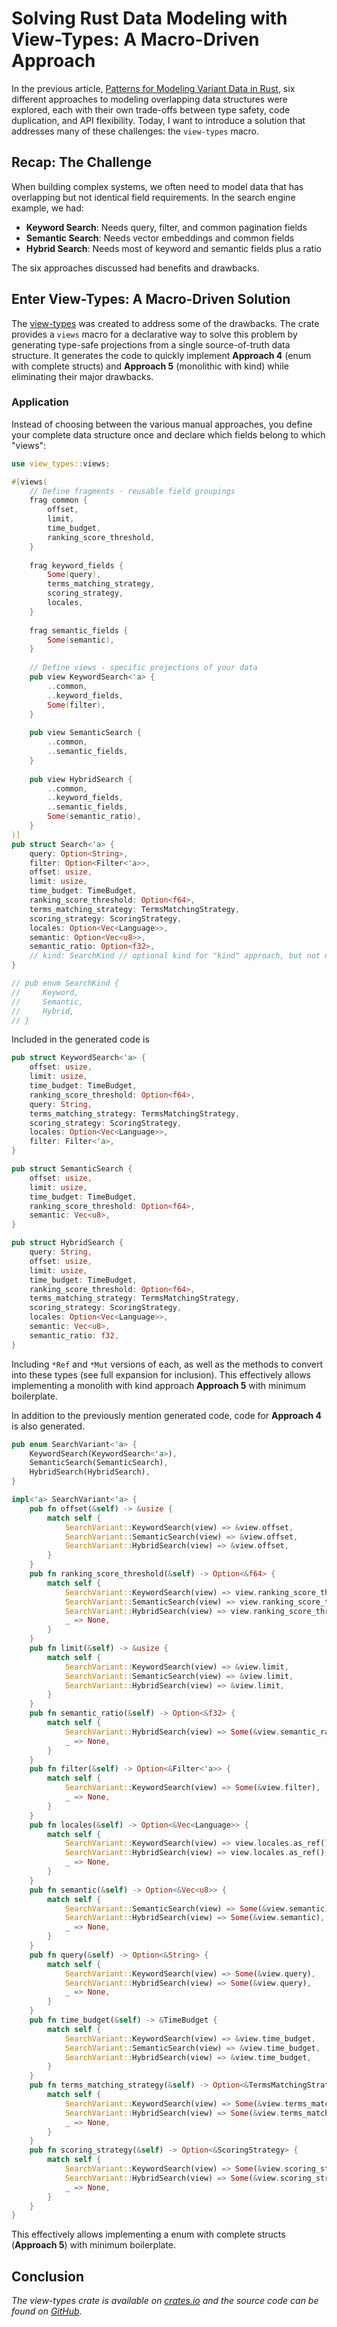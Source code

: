 # Solving Rust Data Modeling with View-Types: A Macro-Driven Approach

In the previous article, [Patterns for Modeling Variant Data in Rust](link-to-previous-article), six different approaches to modeling overlapping data structures were explored, each with their own trade-offs between type safety, code duplication, and API flexibility. Today, I want to introduce a solution that addresses many of these challenges: the `view-types` macro.

## Recap: The Challenge

When building complex systems, we often need to model data that has overlapping but not identical field requirements. In the search engine example, we had:

- **Keyword Search**: Needs query, filter, and common pagination fields
- **Semantic Search**: Needs vector embeddings and common fields
- **Hybrid Search**: Needs most of keyword and semantic fields plus a ratio

The six approaches discussed had benefits and drawbacks.

## Enter View-Types: A Macro-Driven Solution

The [view-types](https://github.com/mcmah309/view-types) was created to address some of the drawbacks. The crate provides a `views` macro for a declarative way to solve this problem by generating type-safe projections from a single source-of-truth data structure. It generates the code to quickly implement **Approach 4** (enum with complete structs) and **Approach 5** (monolithic with kind) while eliminating their major drawbacks.

### Application

Instead of choosing between the various manual approaches, you define your complete data structure once and declare which fields belong to which "views":

```rust
use view_types::views;

#[views(
    // Define fragments - reusable field groupings
    frag common {
        offset,
        limit,
        time_budget,
        ranking_score_threshold,
    }
    
    frag keyword_fields {
        Some(query),
        terms_matching_strategy,
        scoring_strategy,
        locales,
    }
    
    frag semantic_fields {
        Some(semantic),
    }
    
    // Define views - specific projections of your data
    pub view KeywordSearch<'a> {
        ..common,
        ..keyword_fields,
        Some(filter),
    }
    
    pub view SemanticSearch {
        ..common,
        ..semantic_fields,
    }
    
    pub view HybridSearch {
        ..common,
        ..keyword_fields,
        ..semantic_fields,
        Some(semantic_ratio),
    }
)]
pub struct Search<'a> {
    query: Option<String>,
    filter: Option<Filter<'a>>,
    offset: usize,
    limit: usize,
    time_budget: TimeBudget,
    ranking_score_threshold: Option<f64>,
    terms_matching_strategy: TermsMatchingStrategy,
    scoring_strategy: ScoringStrategy,
    locales: Option<Vec<Language>>,
    semantic: Option<Vec<u8>>,
    semantic_ratio: Option<f32>,
    // kind: SearchKind // optional kind for "kind" approach, but not needed for macro
}

// pub enum SearchKind {
//     Keyword,
//     Semantic,
//     Hybrid,
// }
```

Included in the generated code is
```rust
pub struct KeywordSearch<'a> {
    offset: usize,
    limit: usize,
    time_budget: TimeBudget,
    ranking_score_threshold: Option<f64>,
    query: String,
    terms_matching_strategy: TermsMatchingStrategy,
    scoring_strategy: ScoringStrategy,
    locales: Option<Vec<Language>>,
    filter: Filter<'a>,
}

pub struct SemanticSearch {
    offset: usize,
    limit: usize,
    time_budget: TimeBudget,
    ranking_score_threshold: Option<f64>,
    semantic: Vec<u8>,
}

pub struct HybridSearch {
    query: String,
    offset: usize,
    limit: usize,
    time_budget: TimeBudget,
    ranking_score_threshold: Option<f64>,
    terms_matching_strategy: TermsMatchingStrategy,
    scoring_strategy: ScoringStrategy,
    locales: Option<Vec<Language>>,
    semantic: Vec<u8>,
    semantic_ratio: f32,
}
```
Including `*Ref` and `*Mut` versions of each, as well as the methods to convert into these types (see full expansion for inclusion). This effectively allows implementing a monolith with kind approach **Approach 5** with minimum boilerplate.

In addition to the previously mention generated code, code for **Approach 4** is also generated.
```rust
pub enum SearchVariant<'a> {
    KeywordSearch(KeywordSearch<'a>),
    SemanticSearch(SemanticSearch),
    HybridSearch(HybridSearch),
}

impl<'a> SearchVariant<'a> {
    pub fn offset(&self) -> &usize {
        match self {
            SearchVariant::KeywordSearch(view) => &view.offset,
            SearchVariant::SemanticSearch(view) => &view.offset,
            SearchVariant::HybridSearch(view) => &view.offset,
        }
    }
    pub fn ranking_score_threshold(&self) -> Option<&f64> {
        match self {
            SearchVariant::KeywordSearch(view) => view.ranking_score_threshold.as_ref(),
            SearchVariant::SemanticSearch(view) => view.ranking_score_threshold.as_ref(),
            SearchVariant::HybridSearch(view) => view.ranking_score_threshold.as_ref(),
            _ => None,
        }
    }
    pub fn limit(&self) -> &usize {
        match self {
            SearchVariant::KeywordSearch(view) => &view.limit,
            SearchVariant::SemanticSearch(view) => &view.limit,
            SearchVariant::HybridSearch(view) => &view.limit,
        }
    }
    pub fn semantic_ratio(&self) -> Option<&f32> {
        match self {
            SearchVariant::HybridSearch(view) => Some(&view.semantic_ratio),
            _ => None,
        }
    }
    pub fn filter(&self) -> Option<&Filter<'a>> {
        match self {
            SearchVariant::KeywordSearch(view) => Some(&view.filter),
            _ => None,
        }
    }
    pub fn locales(&self) -> Option<&Vec<Language>> {
        match self {
            SearchVariant::KeywordSearch(view) => view.locales.as_ref(),
            SearchVariant::HybridSearch(view) => view.locales.as_ref(),
            _ => None,
        }
    }
    pub fn semantic(&self) -> Option<&Vec<u8>> {
        match self {
            SearchVariant::SemanticSearch(view) => Some(&view.semantic),
            SearchVariant::HybridSearch(view) => Some(&view.semantic),
            _ => None,
        }
    }
    pub fn query(&self) -> Option<&String> {
        match self {
            SearchVariant::KeywordSearch(view) => Some(&view.query),
            SearchVariant::HybridSearch(view) => Some(&view.query),
            _ => None,
        }
    }
    pub fn time_budget(&self) -> &TimeBudget {
        match self {
            SearchVariant::KeywordSearch(view) => &view.time_budget,
            SearchVariant::SemanticSearch(view) => &view.time_budget,
            SearchVariant::HybridSearch(view) => &view.time_budget,
        }
    }
    pub fn terms_matching_strategy(&self) -> Option<&TermsMatchingStrategy> {
        match self {
            SearchVariant::KeywordSearch(view) => Some(&view.terms_matching_strategy),
            SearchVariant::HybridSearch(view) => Some(&view.terms_matching_strategy),
            _ => None,
        }
    }
    pub fn scoring_strategy(&self) -> Option<&ScoringStrategy> {
        match self {
            SearchVariant::KeywordSearch(view) => Some(&view.scoring_strategy),
            SearchVariant::HybridSearch(view) => Some(&view.scoring_strategy),
            _ => None,
        }
    }
}
```
This effectively allows implementing a enum with complete structs (**Approach 5**) with minimum boilerplate.

## Conclusion


*The view-types crate is available on [crates.io](https://crates.io/crates/view-types) and the source code can be found on [GitHub](https://github.com/mcmah309/view-types).*